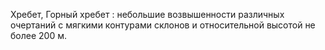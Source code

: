 ---
---

Хребет, Горный хребет
: небольшие возвышенности различных очертаний с мягкими контурами склонов и относительной высотой не более 200 м.

